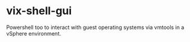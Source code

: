 # vix-shell-gui
Powershell too to interact with guest operating systems via vmtools in a vSphere environment.
